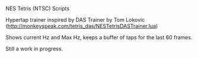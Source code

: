 NES Tetris (NTSC) Scripts

Hypertap trainer inspired by DAS Trainer by Tom Lokovic (http://monkeyspeak.com/tetris_das/NESTetrisDASTrainer.lua)

Shows current Hz and Max Hz, keeps a buffer of taps for the last 60 frames.

Still a work in progress.
